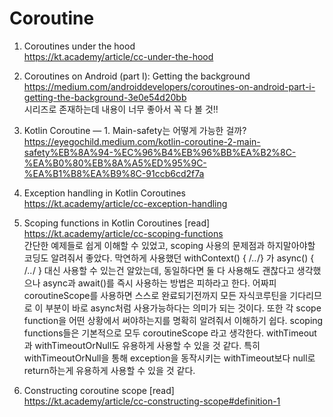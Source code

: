 # Coroutine

 1. Coroutines under the hood <br>
 https://kt.academy/article/cc-under-the-hood
   

 2. Coroutines on Android (part I): Getting the background <br>
   https://medium.com/androiddevelopers/coroutines-on-android-part-i-getting-the-background-3e0e54d20bb <br>
   시리즈로 존재하는데 내용이 너무 좋아서 꼭 다 볼 것!!
   
   
 3. Kotlin Coroutine — 1. Main-safety는 어떻게 가능한 걸까? <br>
 https://eyegochild.medium.com/kotlin-coroutine-2-main-safety%EB%8A%94-%EC%96%B4%EB%96%BB%EA%B2%8C-%EA%B0%80%EB%8A%A5%ED%95%9C-%EA%B1%B8%EA%B9%8C-91ccb6cd2f7a <br>


 4. Exception handling in Kotlin Coroutines <br>
 https://kt.academy/article/cc-exception-handling

    
 5. Scoping functions in Kotlin Coroutines [read] <br> 
 https://kt.academy/article/cc-scoping-functions <br>
 간단한 예제들로 쉽게 이해할 수 있었고, scoping 사용의 문제점과 하지말아야할 코딩도 알려줘서 좋았다.
 막연하게 사용했던 withContext() { /*..*/} 가 async() { /*..*/ } 대신 사용할 수 있는건 알았는데, 동일하다면 둘 다 사용해도 괜찮다고 생각했으나
 async과 await()를 즉시 사용하는 방법은 피하라고 한다. 어짜피 coroutineScope를 사용하면 스스로 완료되기전까지 모든 자식코루틴을 기다리므로
 이 부분이 바로 async처럼 사용가능하다는 의미가 되는 것이다.
 또한 각 scope function을 어떤 상황에서 써야하는지를 명확히 알려줘서 이해하기 쉽다.
 scoping functions들은 기본적으로 모두 coroutineScope 라고 생각한다. withTimeout과 withTimeoutOrNull도 유용하게 사용할 수 있을 것 같다.
 특히 withTimeoutOrNull을 통해 exception을 동작시키는 withTimeout보다 null로 return하는게 유용하게 사용할 수 있을 것 같다.


 6. Constructing coroutine scope [read] <br>
 https://kt.academy/article/cc-constructing-scope#definition-1


